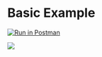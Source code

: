 # Basic Example


[![Run in Postman](https://run.pstmn.io/button.svg)](https://app.getpostman.com/run-collection/defd8ae28c370a8fedc0)

<a target="_blank" href="https://app.getpostman.com/run-collection/defd8ae28c370a8fedc0">
  <img src="https://run.pstmn.io/button.svg" />
</a>
